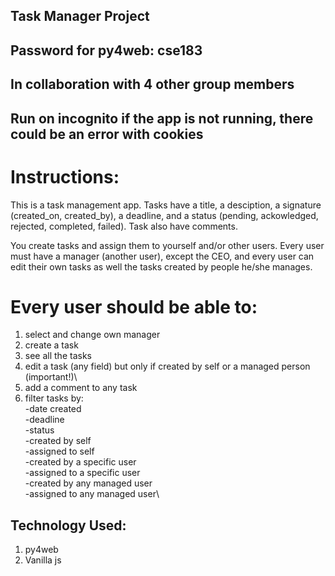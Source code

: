 
## Task Manager Project 

## Password for py4web: cse183
## In collaboration with 4 other group members 

## Run on incognito if the app is not running, there could be an error with cookies

# Instructions: 
This is a task management app. Tasks have a title, a desciption, a signature (created_on, created_by), a deadline, and a status (pending, ackowledged, rejected, completed, failed). Task also have comments.

You create tasks and assign them to yourself and/or other users. Every user must have a manager (another user), except the CEO, and every user can edit their own tasks as well the tasks created by people he/she manages.

# Every user should be able to:

1. select and change own manager
2. create a task
3. see all the tasks
4. edit a task (any field) but only if created by self or a managed person (important!)\
5. add a comment to any task
6. filter tasks by:\
  -date created\
  -deadline\
  -status\
  -created by self\
  -assigned to self\
  -created by a specific user\
  -assigned to a specific user\
  -created by any managed user\
  -assigned to any managed user\

## Technology Used:
1. py4web
2. Vanilla js
